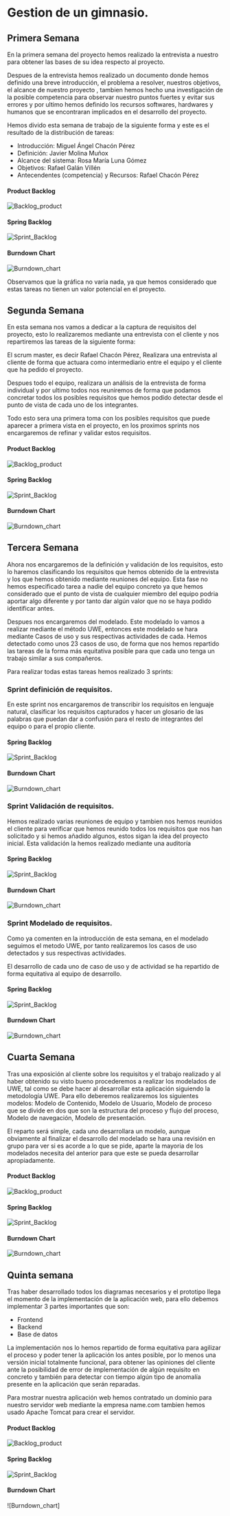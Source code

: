 # Gestion de un gimnasio.

## Primera Semana
En la primera semana del proyecto hemos realizado la entrevista a nuestro para obtener las bases de su idea respecto al proyecto.

Despues de la entrevista hemos realizado un documento donde hemos definido una breve introducción, el problema a resolver, nuestros objetivos, el alcance de nuestro proyecto
, tambien hemos hecho una investigación de la posible competencia para observar nuestro puntos fuertes y evitar sus errores y por ultimo hemos definido los recursos softwares,
hardwares y humanos que se encontraran implicados en el desarrollo del proyecto.

Hemos divido esta semana de trabajo de la siguiente forma y este es el resultado de la distribución de tareas:

  * Introducción: Miguel Ángel Chacón Pérez
  * Definición: Javier Molina Muñox
  * Alcance del sistema: Rosa María Luna Gómez
  * Objetivos: Rafael Galán Villén
  * Antecendentes (competencia) y Recursos: Rafael Chacón Pérez


#### Product Backlog
![Backlog_product](/SCRUM/CapturasSprint/backlogpractica1.png)
#### Spring Backlog
![Sprint_Backlog](/SCRUM/CapturasSprint/sprintbacklog1.png)
#### Burndown Chart
![Burndown_chart](/SCRUM/CapturasSprint/burndownchart1.png)

Observamos que la gráfica no varia nada, ya que hemos considerado que estas tareas no tienen un valor potencial en el proyecto.

## Segunda Semana

En esta semana nos vamos a dedicar a la captura de requisitos del proyecto, esto lo realizaremos mediante una entrevista con el cliente y nos repartiremos las tareas de la siguiente forma:

El scrum master, es decir Rafael Chacón Pérez, Realizara una entrevista al cliente de forma que actuara como intermediario entre el equipo y el cliente que ha pedido el proyecto.

Despues todo el equipo, realizara un análisis de la entrevista de forma individual y por ultimo todos nos reuniremos de forma que podamos concretar todos los posibles requisitos que hemos podido detectar desde el punto de vista de cada uno de los integrantes.

Todo esto sera una primera toma con los posibles requisitos que puede aparecer a primera vista en el proyecto, en los proximos sprints nos encargaremos de refinar y validar estos requisitos.

#### Product Backlog
![Backlog_product](/SCRUM/CapturasSprint/backlogpractica2.png)
#### Spring Backlog
![Sprint_Backlog](/SCRUM/CapturasSprint/sprintbacklog2.png)
#### Burndown Chart
![Burndown_chart](/SCRUM/CapturasSprint/burndownchart3.png)

## Tercera Semana

Ahora nos encargaremos de la definición y validación de los requisitos, esto lo haremos clasificando los requisitos que hemos obtenido de la entrevista y los que hemos obtenido mediante reuniones del equipo. Esta fase no hemos especificado tarea a nadie del equipo concreto ya que hemos considerado que el punto de vista de cualquier miembro del equipo podria aportar algo diferente y por tanto dar algún valor que no se haya podido identificar antes.

Despues nos encargaremos del modelado. Este modelado lo vamos a realizar mediante el método UWE, entonces este modelado se hara mediante Casos de uso y sus respectivas actividades de cada. Hemos detectado como unos 23 casos de uso, de forma que nos hemos repartido las tareas de la forma más equitativa posible para que cada uno tenga un trabajo similar a sus compañeros.

Para realizar todas estas tareas hemos realizado 3 sprints:

### Sprint definición de requisitos.

En este sprint nos encargaremos de transcribir los requisitos en lenguaje natural, clasificar los requisitos capturados y hacer un glosario de las palabras que puedan dar a confusión para el resto de integrantes del equipo o para el propio cliente.

#### Spring Backlog
![Sprint_Backlog](/SCRUM/CapturasSprint/sprintdefinicionrequisitos.png)
#### Burndown Chart
![Burndown_chart](/SCRUM/CapturasSprint/burndownchartdefinición.png)

### Sprint Validación de requisitos.

Hemos realizado varias reuniones de equipo y tambien nos hemos reunidos el cliente para verificar que hemos reunido todos los requisitos que nos han solicitado y si hemos añadido algunos, estos sigan la idea del proyecto inicial. Esta validación la hemos realizado mediante una auditoría

#### Spring Backlog
![Sprint_Backlog](/SCRUM/CapturasSprint/sprintvalidacion.png)
#### Burndown Chart
![Burndown_chart](/SCRUM/CapturasSprint/burndownchartvalidacion.png)

### Sprint Modelado de requisitos.

Como ya comenten en la introducción de esta semana, en el modelado seguimos el metodo UWE, por tanto realizaremos los casos de uso detectados y sus respectivas actividades.

El desarrollo de cada uno de caso de uso y de actividad se ha repartido de forma equitativa al equipo de desarrollo.

#### Spring Backlog
![Sprint_Backlog](/SCRUM/CapturasSprint/sprintmodelado.png)
#### Burndown Chart
![Burndown_chart](/SCRUM/CapturasSprint/burndownchartmodelado.png)

## Cuarta Semana

Tras una exposición al cliente sobre los requisitos y el trabajo realizado y al haber obtenido su visto bueno procederemos a realizar los modelados de UWE, tal como se debe hacer al desarrollar esta aplicación siguiendo la metodología UWE.
Para ello deberemos realizaremos los siguientes modelos: Modelo de Contenido, Modelo de Usuario, Modelo de proceso que se divide en dos que son la estructura del proceso y flujo del proceso, Modelo de navegación, Modelo de presentación.

El reparto será simple, cada uno desarrollara un modelo, aunque obviamente al finalizar el desarrollo del modelado se hara una revisión en grupo para ver si es acorde a lo que se pide, aparte la mayoria de los modelados necesita del anterior para que este se pueda desarrollar apropiadamente.


#### Product Backlog
![Backlog_product](/SCRUM/CapturasSprint/backlogDiagramasUWE.png)
#### Spring Backlog
![Sprint_Backlog](/SCRUM/CapturasSprint/SprintBacklogDiagramasUWE.png)
#### Burndown Chart
![Burndown_chart](/SCRUM/CapturasSprint/burndownchartDiagramasUWE.png)

## Quinta semana

Tras haber desarrollado todos los diagramas necesarios y el prototipo llega el momento de la implementación de la aplicación web, para ello debemos implementar 3 partes importantes que son:
 
 * Frontend
 * Backend
 * Base de datos

La implementación nos lo hemos repartido de forma equitativa para agilizar el proceso y poder tener la aplicación los antes posible, por lo menos una versión inicial totalmente funcional, para obtener las opiniones del cliente ante la posibilidad de error de implementación de algún requisito en concreto y también para detectar con tiempo algún tipo de anomalía presente en la aplicación que serán reparadas.

Para mostrar nuestra aplicación web hemos contratado un dominio para nuestro servidor web mediante la empresa name.com tambien hemos usado Apache Tomcat para crear el servidor.

#### Product Backlog
![Backlog_product](/SCRUM/CapturasSprint/BacklogImplementación.png)
#### Spring Backlog
![Sprint_Backlog](/SCRUM/CapturasSprint/SprintBacklogImplementación.png)
#### Burndown Chart
![Burndown_chart]
